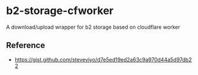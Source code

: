 # b2-storage-cfworker

A download/upload wrapper for b2 storage based on cloudflare worker

## Reference

- https://gist.github.com/steveyiyo/d7e5ed19ed2a63c9a970d44a5d97db22
